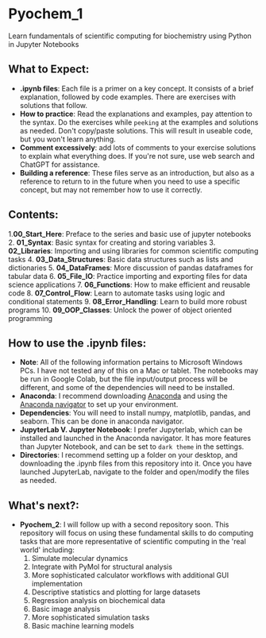 # Pyochem_1
Learn fundamentals of scientific computing for biochemistry using Python in Jupyter Notebooks

## What to Expect: 
- **.ipynb files**: Each file is a primer on a key concept. It consists of a brief explanation, followed by code examples. There are exercises with solutions that follow.
- **How to practice**: Read the explanations and examples, pay attention to the syntax. Do the exercises while `peeking` at the examples and solutions as needed. Don't copy/paste solutions. This will result in useable code, but you won't learn anything.  
- **Comment excessively**: add lots of comments to your exercise solutions to explain what everything does. If you're not sure, use web search and ChatGPT for assistance.
- **Building a reference**: These files serve as an introduction, but also as a reference to return to in the future when you need to use a specific concept, but may not remember how to use it correctly. 

## Contents:
1.**00_Start_Here**: Preface to the series and basic use of jupyter notebooks
2. **01_Syntax**: Basic syntax for creating and storing variables
3. **02_Libraries**: Importing and using libraries for common scientific computing tasks
4. **03_Data_Structures**: Basic data structures such as lists and dictionaries
5. **04_DataFrames**: More discussion of pandas dataframes for tabular data
6. **05_File_IO**: Practice importing and exporting files for data science applications
7. **06_Functions**: How to make efficient and reusable code
8. **07_Control_Flow**: Learn to automate tasks using logic and conditional statements
9. **08_Error_Handling**: Learn to build more robust programs
10. **09_OOP_Classes**: Unlock the power of object oriented programming 

## How to use the .ipynb files:
- **Note**: All of the following information pertains to Microsoft Windows PCs. I have not tested any of this on a Mac or tablet. The notebooks may be run in Google Colab, but the file input/output process will be different, and some of the dependencies will need to be installed.
- **Anaconda**: I recommend downloading [Anaconda](https://www.anaconda.com/download) and using the [Anaconda navigator](https://docs.anaconda.com/free/navigator/index.html) to set up your environment.
- **Dependencies**: You will need to install numpy, matplotlib, pandas, and seaborn. This can be done in anaconda navigator. 
- **JupyterLab V. Jupyter Notebook**: I prefer Jupyterlab, which can be installed and launched in the Anaconda navigator. It has more features than Jupyter Notebook, and can be set to `dark theme` in the settings. 
- **Directories**: I recommend setting up a folder on your desktop, and downloading the .ipynb files from this repository into it. Once you have launched JupyterLab, navigate to the folder and open/modify the files as needed.

## What's next?:
- **Pyochem_2**: I will follow up with a second repository soon. This repository will focus on using these fundamental skills to do computing tasks that are more representative of scientific computing in the 'real world' including:
  1. Simulate molecular dynamics
  2. Integrate with PyMol for structural analysis
  3. More sophisticated calculator workflows with additional GUI implementation
  4. Descriptive statistics and plotting for large datasets
  5. Regression analysis on biochemical data
  6. Basic image analysis
  7. More sophisticated simulation tasks
  8. Basic machine learning models
